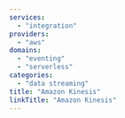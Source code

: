 ```yaml
---
services:
  - "integration"
providers:
  - "aws"
domains:
  - "eventing"
  - "serverless"
categories:
  - "data streaming"
title: "Amazon Kinesis"
linkTitle: "Amazon Kinesis"
---
```

